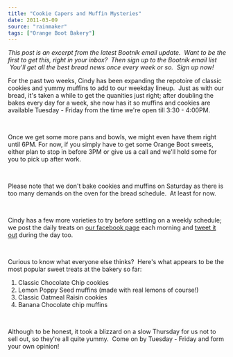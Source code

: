```yaml
---
title: "Cookie Capers and Muffin Mysteries"
date: 2011-03-09
source: "rainmaker"
tags: ["Orange Boot Bakery"]
---
```


_This post is an excerpt from the latest Bootnik email update.  Want to be the first to get this, right in your inbox?  Then sign up to the Bootnik email list  You'll get all the best bread news once every week or so.  Sign up now!_

For the past two weeks, Cindy has been expanding the repotoire of classic cookies and yummy muffins to add to our weekday lineup.  Just as with our bread, it's taken a while to get the quanities just right; after doubling the bakes every day for a week, she now has it so muffins and cookies are available Tuesday - Friday from the time we're open till 3:30 - 4:00PM.

 

Once we get some more pans and bowls, we might even have them right until 6PM. For now, if you simply have to get some Orange Boot sweets, either plan to stop in before 3PM or give us a call and we'll hold some for you to pick up after work.

 

Please note that we don't bake cookies and muffins on Saturday as there is too many demands on the oven for the bread schedule.  At least for now.

 

Cindy has a few more varieties to try before settling on a weekly schedule; we post the daily treats on [our facebook page]("http://facebook.com/orangebootbakery) each morning and [tweet it out]("http://twitter.com/madbaker66) during the day too.

 

Curious to know what everyone else thinks?  Here's what appears to be the most popular sweet treats at the bakery so far:

1. Classic Chocolate Chip cookies
2. Lemon Poppy Seed muffins (made with real lemons of course!)
3. Classic Oatmeal Raisin cookies
4. Banana Chocolate chip muffins

 

Although to be honest, it took a blizzard on a slow Thursday for us not to sell out, so they're all quite yummy.  Come on by Tuesday - Friday and form your own opinion!
